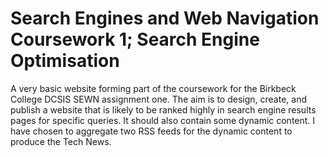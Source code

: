 # Search Engines and Web Navigation Coursework 1; Search Engine Optimisation

A very basic website forming part of the coursework for the Birkbeck College DCSIS SEWN assignment one. The aim is to design,
create, and publish a website that is likely to be ranked highly in search engine results pages for specific
queries. It should also contain some dynamic content. I have chosen to aggregate two RSS feeds for the dynamic content
to produce the Tech News.
